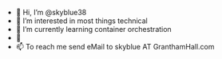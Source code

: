 - 👋 Hi, I’m @skyblue38
- 👀 I’m interested in most things technical
- 🌱 I’m currently learning container orchestration
- 💞
- 📫 To reach me send eMail to skyblue AT GranthamHall.com 

<!---
skyblue38/skyblue38 is a ✨ special ✨ repository because its `README.md` (this file) appears on your GitHub profile.
You can click the Preview link to take a look at your changes.
--->
